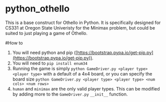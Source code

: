 # python_othello
This is a base construct for Othello in Python. It is specifically designed for CS331 at Oregon State Univeristy for the Minimax problem, but could be suited to just playing a game of Othello.

#How to
1. You will need python and pip ([https://bootstrap.pypa.io/get-pip.py](https://bootstrap.pypa.io/get-pip.py)).
2. You will need to `pip install enum34` 
3. Running the game is simply `python GameDriver.py <player type> <player type>` with a default of a 4x4 board, or you can specify the board size `python GameDriver.py <player type> <player type> <num cols> <num rows>` 
4. `human` and `minimax` are the only valid player types. This can be modified by adding more to the `GameDriver.py` `__init__` function.
